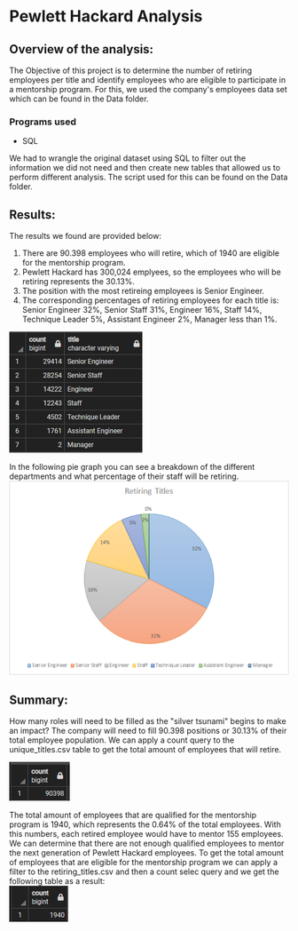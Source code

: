 # Pewlett Hackard Analysis
## Overview of the analysis:
The Objective of this project is to determine the number of retiring employees per title and identify employees who are eligible to participate in a mentorship program. For this, we used the company's employees data set which can be found in the Data folder.

### Programs used
- SQL

We had to wrangle the original dataset using SQL to filter out the information we did not need and then create new tables that allowed us to perform different analysis. The script used for this can be found on the Data folder. 

## Results: 
The results we found are provided below:
1. There are 90.398 employees who will retire, which of 1940 are eligible for the mentorship program.
2. Pewlett Hackard has 300,024 emplyees, so the employees who will be retiring represents the 30.13%.
3. The position with the most retireing employees is Senior Engineer.
4. The corresponding percentages of retiring employees for each title is: Senior Engineer 32%, Senior Staff 31%, Engineer 16%, Staff 14%, Technique Leader 5%, Assistant Engineer 2%, Manager less than 1%. 

![](/Resources/retiring_titles.png) 

In the following pie graph you can see a breakdown of the different departments and what percentage of their staff will be retiring. 
![](/Resources/retiring_titles_pie.png)

## Summary: 
How many roles will need to be filled as the "silver tsunami" begins to make an impact? 
The company will need to fill 90.398 positions or 30.13% of their total employee population. We can apply a count query to the unique_titles.csv table to get the total amount of employees that will retire. 

![](/Resources/unique_titles_count.png)

The total amount of employees that are qualified for the mentorship program is 1940, which represents the 0.64% of the total employees. With this numbers, each retired employee would have to mentor 155 employees. We can determine that there are not enough qualified employees to mentor the next generation of Pewlett Hackard employees. To get the total amount of employees that are eligible for the mentorship program we can apply a filter to the retiring_titles.csv and then a count selec query and we get the following table as a result:  
![](/Resources/mentorship_eligibility_count.png)
